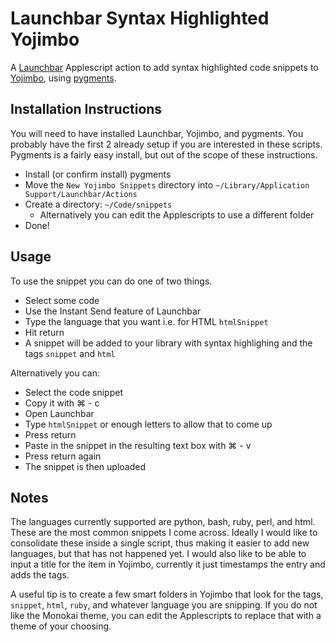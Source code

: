# Launchbar Syntax Highlighted Yojimbo

A [Launchbar](http://www.obdev.at/products/launchbar/index.html) Applescript action to add syntax highlighted code snippets to [Yojimbo](http://www.barebones.com/products/Yojimbo/), using [pygments](http://pygments.org).

## Installation Instructions

You will need to have installed Launchbar, Yojimbo, and pygments. You probably have the first 2 already setup if you are interested in these scripts. Pygments is a fairly easy install, but out of the scope of these instructions.

* Install (or confirm install) pygments
* Move the `New Yojimbo Snippets` directory into `~/Library/Application Support/Launchbar/Actions`
* Create a directory: `~/Code/snippets`
    * Alternatively you can edit the Applescripts to use a different folder
* Done!

## Usage

To use the snippet you can do one of two things.

* Select some code
* Use the Instant Send feature of Launchbar
* Type the language that you want i.e. for HTML `htmlSnippet`
* Hit return
* A snippet will be added to your library with syntax highlighing and the tags `snippet` and `html`

Alternatively you can: 

* Select the code snippet
* Copy it with ⌘ - c 
* Open Launchbar
* Type `htmlSnippet` or enough letters to allow that to come up
* Press return
* Paste in the snippet in the resulting text box with ⌘ - v
* Press return again
* The snippet is then uploaded

## Notes

The languages currently supported are python, bash, ruby, perl, and html. These are the most common snippets I come across. Ideally I would like to consolidate these inside a single script, thus making it easier to add new languages, but that has not happened yet. I would also like to be able to input a title for the item in Yojimbo, currently it just timestamps the entry and adds the tags.

A useful tip is to create a few smart folders in Yojimbo that look for the tags, `snippet`, `html`, `ruby`, and whatever language you are snipping. If you do not like the Monokai theme, you can edit the Applescripts to replace that with a theme of your choosing.
 
